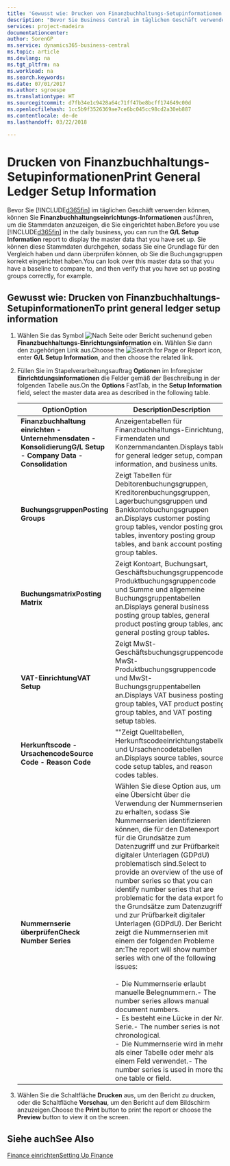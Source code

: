 ```yaml
---
title: 'Gewusst wie: Drucken von Finanzbuchhaltungs-Setupinformationen'
description: "Bevor Sie Business Central im täglichen Geschäft verwenden können, können Sie **Finanzbuchhaltungseinrichtungs-Informationen** ausführen, um die Stammdaten anzuzeigen, die Sie eingerichtet haben."
services: project-madeira
documentationcenter: 
author: SorenGP
ms.service: dynamics365-business-central
ms.topic: article
ms.devlang: na
ms.tgt_pltfrm: na
ms.workload: na
ms.search.keywords: 
ms.date: 07/01/2017
ms.author: sgroespe
ms.translationtype: HT
ms.sourcegitcommit: d7fb34e1c9428a64c71ff47be8bcff174649c00d
ms.openlocfilehash: 1cc5b9f3526369ae7ce6bc045cc98cd2a30eb887
ms.contentlocale: de-de
ms.lasthandoff: 03/22/2018

---
```

# <a name="print-general-ledger-setup-information"></a><span data-ttu-id="dce42-103">Drucken von Finanzbuchhaltungs-Setupinformationen</span><span class="sxs-lookup"><span data-stu-id="dce42-103">Print General Ledger Setup Information</span></span>
<span data-ttu-id="dce42-104">Bevor Sie [!INCLUDE[d365fin](../../includes/d365fin_md.md)] im täglichen Geschäft verwenden können, können Sie **Finanzbuchhaltungseinrichtungs-Informationen** ausführen, um die Stammdaten anzuzeigen, die Sie eingerichtet haben.</span><span class="sxs-lookup"><span data-stu-id="dce42-104">Before you use [!INCLUDE[d365fin](../../includes/d365fin_md.md)] in the daily business, you can run the **G/L Setup Information** report to display the master data that you have set up.</span></span> <span data-ttu-id="dce42-105">Sie können diese Stammdaten durchgehen, sodass Sie eine Grundlage für den Vergleich haben und dann überprüfen können, ob Sie die Buchungsgruppen korrekt eingerichtet haben.</span><span class="sxs-lookup"><span data-stu-id="dce42-105">You can look over this master data so that you have a baseline to compare to, and then verify that you have set up posting groups correctly, for example.</span></span>  

## <a name="to-print-general-ledger-setup-information"></a><span data-ttu-id="dce42-106">Gewusst wie: Drucken von Finanzbuchhaltungs-Setupinformationen</span><span class="sxs-lookup"><span data-stu-id="dce42-106">To print general ledger setup information</span></span>  

1.  <span data-ttu-id="dce42-107">Wählen Sie das Symbol ![Nach Seite oder Bericht suchen](../../media/ui-search/search_small.png " Nach Seite oder Bericht suchen")und geben **Finanzbuchhaltungs-Einrichtungsinformation** ein. Wählen Sie dann den zugehörigen Link aus.</span><span class="sxs-lookup"><span data-stu-id="dce42-107">Choose the ![Search for Page or Report](../../media/ui-search/search_small.png "Search for Page or Report icon") icon, enter **G/L Setup Information**, and then choose the related link.</span></span>  
2.  <span data-ttu-id="dce42-108">Füllen Sie im Stapelverarbeitungsauftrag **Optionen** im Inforegister **Einrichtdungsinformationen** die Felder gemäß der Beschreibung in der folgenden Tabelle aus.</span><span class="sxs-lookup"><span data-stu-id="dce42-108">On the **Options** FastTab, in the **Setup Information** field, select the master data area as described in the following table.</span></span>  

    |<span data-ttu-id="dce42-109">Option</span><span class="sxs-lookup"><span data-stu-id="dce42-109">Option</span></span>|<span data-ttu-id="dce42-110">Description</span><span class="sxs-lookup"><span data-stu-id="dce42-110">Description</span></span>|  
    |-------------------------------------|---------------------------------------|  
    |<span data-ttu-id="dce42-111">**Finanzbuchhaltung einrichten - Unternehmensdaten - Konsolidierung**</span><span class="sxs-lookup"><span data-stu-id="dce42-111">**G/L Setup - Company Data - Consolidation**</span></span>|<span data-ttu-id="dce42-112">Anzeigentabellen für Finanzbuchhaltungs-Einrichtung, Firmendaten und Konzernmandanten.</span><span class="sxs-lookup"><span data-stu-id="dce42-112">Displays tables for general ledger setup, company information, and business units.</span></span>|  
    |<span data-ttu-id="dce42-113">**Buchungsgruppen**</span><span class="sxs-lookup"><span data-stu-id="dce42-113">**Posting Groups**</span></span>|<span data-ttu-id="dce42-114">Zeigt Tabellen für Debitorenbuchungsgruppen, Kreditorenbuchungsgruppen, Lagerbuchungsgruppen und Bankkontobuchungsgruppen an.</span><span class="sxs-lookup"><span data-stu-id="dce42-114">Displays customer posting group tables, vendor posting group tables, inventory posting group tables, and bank account posting group tables.</span></span>|  
    |<span data-ttu-id="dce42-115">**Buchungsmatrix**</span><span class="sxs-lookup"><span data-stu-id="dce42-115">**Posting Matrix**</span></span>|<span data-ttu-id="dce42-116">Zeigt Kontoart, Buchungsart, Geschäftsbuchungsgruppencode, Produktbuchungsgruppencode und Summe und allgemeine Buchungsgruppentabellen an.</span><span class="sxs-lookup"><span data-stu-id="dce42-116">Displays general business posting group tables, general product posting group tables, and general posting group tables.</span></span>|  
    |<span data-ttu-id="dce42-117">**VAT-Einrichtung**</span><span class="sxs-lookup"><span data-stu-id="dce42-117">**VAT Setup**</span></span>|<span data-ttu-id="dce42-118">Zeigt MwSt-Geschäftsbuchungsgruppencode, MwSt-Produktbuchungsgruppencode und MwSt- Buchungsgruppentabellen an.</span><span class="sxs-lookup"><span data-stu-id="dce42-118">Displays VAT business posting group tables, VAT product posting group tables, and VAT posting setup tables.</span></span>|  
    |<span data-ttu-id="dce42-119">**Herkunftscode - Ursachencode**</span><span class="sxs-lookup"><span data-stu-id="dce42-119">**Source Code - Reason Code**</span></span>|<span data-ttu-id="dce42-120">""Zeigt Quelltabellen, Herkunftscodeeinrichtungstabellen und Ursachencodetabellen an.</span><span class="sxs-lookup"><span data-stu-id="dce42-120">Displays source tables, source code setup tables, and reason codes tables.</span></span>|  
    |<span data-ttu-id="dce42-121">**Nummernserie überprüfen**</span><span class="sxs-lookup"><span data-stu-id="dce42-121">**Check Number Series**</span></span>|<span data-ttu-id="dce42-122">Wählen Sie diese Option aus, um eine Übersicht über die Verwendung der Nummernserien zu erhalten, sodass Sie Nummernserien identifizieren können, die für den Datenexport für die Grundsätze zum Datenzugriff und zur Prüfbarkeit digitaler Unterlagen (GDPdU) problematisch sind.</span><span class="sxs-lookup"><span data-stu-id="dce42-122">Select to provide an overview of the use of number series so that you can identify number series that are problematic for the data export for the Grundsätze zum Datenzugriff und zur Prüfbarkeit digitaler Unterlagen (GDPdU).</span></span> <span data-ttu-id="dce42-123">Der Bericht zeigt die Nummernserien mit einem der folgenden Probleme an:</span><span class="sxs-lookup"><span data-stu-id="dce42-123">The report will show number series with one of the following issues:</span></span><br /><br /> <span data-ttu-id="dce42-124">-   Die Nummernserie erlaubt manuelle Belegnummern.</span><span class="sxs-lookup"><span data-stu-id="dce42-124">-   The number series allows manual document numbers.</span></span><br /><span data-ttu-id="dce42-125">-   Es besteht eine Lücke in der Nr.-Serie.</span><span class="sxs-lookup"><span data-stu-id="dce42-125">-   The number series is not chronological.</span></span><br /><span data-ttu-id="dce42-126">-   Die Nummernserie wird in mehr als einer Tabelle oder mehr als einem Feld verwendet.</span><span class="sxs-lookup"><span data-stu-id="dce42-126">-   The number series is used in more than one table or field.</span></span>|  

3.  <span data-ttu-id="dce42-127">Wählen Sie die Schaltfläche **Drucken** aus, um den Bericht zu drucken, oder die Schaltfläche **Vorschau**, um den Bericht auf dem Bildschirm anzuzeigen.</span><span class="sxs-lookup"><span data-stu-id="dce42-127">Choose the **Print** button to print the report or choose the **Preview** button to view it on the screen.</span></span>  

## <a name="see-also"></a><span data-ttu-id="dce42-128">Siehe auch</span><span class="sxs-lookup"><span data-stu-id="dce42-128">See Also</span></span>  
[<span data-ttu-id="dce42-129">Finance einrichten</span><span class="sxs-lookup"><span data-stu-id="dce42-129">Setting Up Finance</span></span>](../../finance-setup-finance.md)

